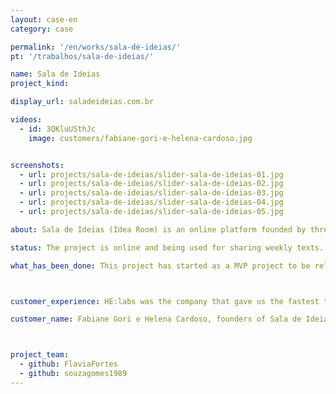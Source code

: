```yaml
---
layout: case-en
category: case

permalink: '/en/works/sala-de-ideias/'
pt: '/trabalhos/sala-de-ideias/'

name: Sala de Ideias
project_kind:

display_url: saladeideias.com.br

videos:
  - id: 3QKluUSthJc
    image: customers/fabiane-gori-e-helena-cardoso.jpg 


screenshots:
  - url: projects/sala-de-ideias/slider-sala-de-ideias-01.jpg
  - url: projects/sala-de-ideias/slider-sala-de-ideias-02.jpg
  - url: projects/sala-de-ideias/slider-sala-de-ideias-03.jpg
  - url: projects/sala-de-ideias/slider-sala-de-ideias-04.jpg
  - url: projects/sala-de-ideias/slider-sala-de-ideias-05.jpg

about: Sala de Ideias (Idea Room) is an online platform founded by three psychologists to inspire balance and satisfaction in our lives. Weekly discourses are shared with new learnings and experiences.

status: The project is online and being used for sharing weekly texts.

what_has_been_done: This project has started as a MVP project to be released and is now on HE:labs Help service. It's a good example of someone who launched his idea and chose to continue with us.



customer_experience: HE:labs was the company that gave us the fastest time within the market, without compromising quality. Getting a project online in just three days, it really is a mission beyond the expected, we have never seen it before. The work was perfect, they were able to capture and build everything that we wanted to our project.

customer_name: Fabiane Gori e Helena Cardoso, founders of Sala de Ideias.



project_team:
  - github: FlaviaFortes
  - github: souzagomes1989
---
```


